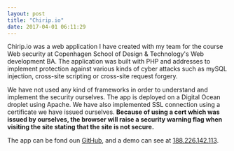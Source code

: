 ```yaml
---
layout: post
title: "Chirip.io"
date: 2017-04-01 06:11:29
---
```


Chirip.io was a web application I have created with my team for the course Web security at Copenhagen School of Design & Technology's Web development BA. The application was built with PHP and addresses to implement protection against various kinds of cyber attacks such as mySQL injection, cross-site scripting or cross-site request forgery.

We have not used any kind of frameworks in order to understand and implement the security ourselves. The app is deployed on a Digital Ocean droplet using Apache. We have also implemented SSL connection using a certificate we have issued ourselves. **Because of using a cert which was issued by ourselves, the browser will raise a security warning flag when visiting the site stating that the site is not secure.**

The app can be fond oun [GitHub](https://github.com/gaboratorium/chirip.io), and a demo can see at [188.226.142.113](https://188.226.142.113/). 